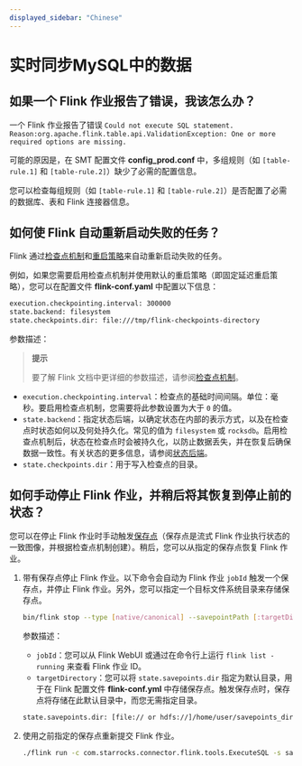 ```yaml
---
displayed_sidebar: "Chinese"
---
```


# 实时同步MySQL中的数据

## 如果一个 Flink 作业报告了错误，我该怎么办？

一个 Flink 作业报告了错误 `Could not execute SQL statement. Reason:org.apache.flink.table.api.ValidationException: One or more required options are missing.`

可能的原因是，在 SMT 配置文件 **config_prod.conf** 中，多组规则（如 `[table-rule.1]` 和 `[table-rule.2]`）缺少了必需的配置信息。

您可以检查每组规则（如 `[table-rule.1]` 和 `[table-rule.2]`）是否配置了必需的数据库、表和 Flink 连接器信息。

## 如何使 Flink 自动重新启动失败的任务？

Flink 通过[检查点机制](https://nightlies.apache.org/flink/flink-docs-master/docs/dev/datastream/fault-tolerance/checkpointing/)和[重启策略](https://nightlies.apache.org/flink/flink-docs-release-1.15/docs/ops/state/task_failure_recovery/)来自动重新启动失败的任务。

例如，如果您需要启用检查点机制并使用默认的重启策略（即固定延迟重启策略），您可以在配置文件 **flink-conf.yaml** 中配置以下信息：

```Bash
execution.checkpointing.interval: 300000
state.backend: filesystem
state.checkpoints.dir: file:///tmp/flink-checkpoints-directory
```

参数描述：

> **提示**
> 
> 要了解 Flink 文档中更详细的参数描述，请参阅[检查点机制](https://nightlies.apache.org/flink/flink-docs-master/docs/dev/datastream/fault-tolerance/checkpointing/)。

- `execution.checkpointing.interval`：检查点的基础时间间隔。单位：毫秒。要启用检查点机制，您需要将此参数设置为大于 `0` 的值。
- `state.backend`：指定状态后端，以确定状态在内部的表示方式，以及在检查点时状态如何以及何处持久化。常见的值为 `filesystem` 或 `rocksdb`。启用检查点机制后，状态在检查点时会被持久化，以防止数据丢失，并在恢复后确保数据一致性。有关状态的更多信息，请参阅[状态后端](https://nightlies.apache.org/flink/flink-docs-master/docs/ops/state/state_backends/)。
- `state.checkpoints.dir`：用于写入检查点的目录。

## 如何手动停止 Flink 作业，并稍后将其恢复到停止前的状态？

您可以在停止 Flink 作业时手动触发[保存点](https://nightlies.apache.org/flink/flink-docs-master/docs/ops/state/savepoints/)（保存点是流式 Flink 作业执行状态的一致图像，并根据检查点机制创建）。稍后，您可以从指定的保存点恢复 Flink 作业。

1. 带有保存点停止 Flink 作业。以下命令会自动为 Flink 作业 `jobId` 触发一个保存点，并停止 Flink 作业。另外，您可以指定一个目标文件系统目录来存储保存点。

    ```Bash
    bin/flink stop --type [native/canonical] --savepointPath [:targetDirectory] :jobId
    ```

    参数描述：

    - `jobId`：您可以从 Flink WebUI 或通过在命令行上运行 `flink list -running` 来查看 Flink 作业 ID。
    - `targetDirectory`：您可以将 `state.savepoints.dir` 指定为默认目录，用于在 Flink 配置文件 **flink-conf.yml** 中存储保存点。触发保存点时，保存点将存储在此默认目录中，而您无需指定目录。

    ```Bash
    state.savepoints.dir: [file:// or hdfs://]/home/user/savepoints_dir
    ```

2. 使用之前指定的保存点重新提交 Flink 作业。

    ```Bash
    ./flink run -c com.starrocks.connector.flink.tools.ExecuteSQL -s savepoints_dir/savepoints-xxxxxxxx flink-connector-starrocks-xxxx.jar -f flink-create.all.sql 
    ```